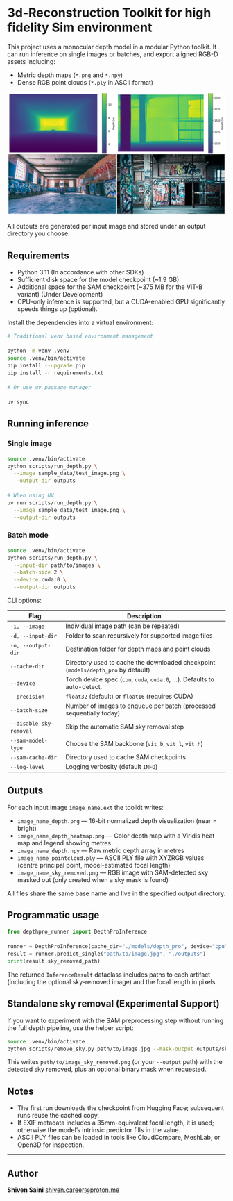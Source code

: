 # 3d-Reconstruction Toolkit for high fidelity Sim environment

This project uses a monocular depth model in a modular Python toolkit. It can run inference on single images or batches, and export aligned RGB-D assets including:

- Metric depth maps (`*.png` and `*.npy`)
- Dense RGB point clouds (`*.ply` in ASCII format)

<p align="center">
  <img src="assets/demo.png" alt="Demo" />
</p>

All outputs are generated per input image and stored under an output directory you choose.

## Requirements

- Python 3.11 (In accordance with other SDKs)
- Sufficient disk space for the model checkpoint (~1.9 GB)
- Additional space for the SAM checkpoint (~375 MB for the ViT-B variant) (Under Development)
- CPU-only inference is supported, but a CUDA-enabled GPU significantly speeds things up (optional).

Install the dependencies into a virtual environment:

```bash
# Traditional venv based environment management

python -m venv .venv
source .venv/bin/activate
pip install --upgrade pip
pip install -r requirements.txt

# Or use uv package manager

uv sync
```

## Running inference

### Single image

```bash
source .venv/bin/activate
python scripts/run_depth.py \
  --image sample_data/test_image.png \
  --output-dir outputs

# When using UV
uv run scripts/run_depth.py \
  --image sample_data/test_image.png \
  --output-dir outputs

```

### Batch mode

```bash
source .venv/bin/activate
python scripts/run_depth.py \
  --input-dir path/to/images \
  --batch-size 2 \
  --device cuda:0 \
  --output-dir outputs
```

CLI options:

| Flag | Description |
| --- | --- |
| `-i, --image` | Individual image path (can be repeated) |
| `-d, --input-dir` | Folder to scan recursively for supported image files |
| `-o, --output-dir` | Destination folder for depth maps and point clouds |
| `--cache-dir` | Directory used to cache the downloaded checkpoint (`models/depth_pro` by default) |
| `--device` | Torch device spec (`cpu`, `cuda`, `cuda:0`, …). Defaults to auto-detect. |
| `--precision` | `float32` (default) or `float16` (requires CUDA) |
| `--batch-size` | Number of images to enqueue per batch (processed sequentially today) |
| `--disable-sky-removal` | Skip the automatic SAM sky removal step |
| `--sam-model-type` | Choose the SAM backbone (`vit_b`, `vit_l`, `vit_h`) |
| `--sam-cache-dir` | Directory used to cache SAM checkpoints |
| `--log-level` | Logging verbosity (default `INFO`) |

## Outputs

For each input image `image_name.ext` the toolkit writes:

- `image_name_depth.png` — 16-bit normalized depth visualization (near = bright)
- `image_name_depth_heatmap.png` — Color depth map with a Viridis heat map and legend showing metres
- `image_name_depth.npy` — Raw metric depth array in metres
- `image_name_pointcloud.ply` — ASCII PLY file with XYZRGB values (centre principal point, model-estimated focal length)
- `image_name_sky_removed.png` — RGB image with SAM-detected sky masked out (only created when a sky mask is found)

All files share the same base name and live in the specified output directory.

## Programmatic usage

```python
from depthpro_runner import DepthProInference

runner = DepthProInference(cache_dir="./models/depth_pro", device="cpu")
result = runner.predict_single("path/to/image.jpg", "./outputs")
print(result.sky_removed_path)
```

The returned `InferenceResult` dataclass includes paths to each artifact (including the optional sky-removed image) and the focal length in pixels.

## Standalone sky removal (Experimental Support)

If you want to experiment with the SAM preprocessing step without running the full depth pipeline, use the helper script:

```bash
source .venv/bin/activate
python scripts/remove_sky.py path/to/image.jpg --mask-output outputs/sky_mask.png
```

This writes `path/to/image_sky_removed.png` (or your `--output` path) with the detected sky removed, plus an optional binary mask when requested.

## Notes

- The first run downloads the checkpoint from Hugging Face; subsequent runs reuse the cached copy.
- If EXIF metadata includes a 35mm-equivalent focal length, it is used; otherwise the model’s intrinsic predictor fills in the value.
- ASCII PLY files can be loaded in tools like CloudCompare, MeshLab, or Open3D for inspection.

----

## Author
**Shiven Saini**
[shiven.career@proton.me](mailto:shiven.career@proton.me)
